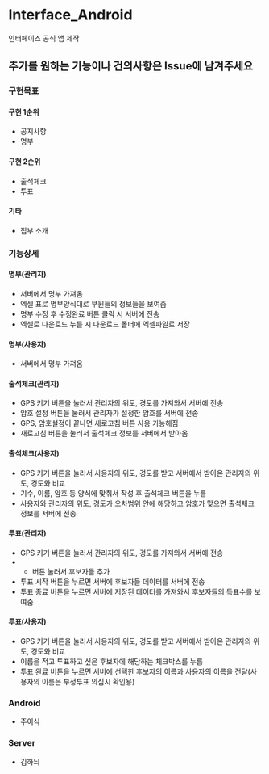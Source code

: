# Interface_Android
인터페이스 공식 앱 제작

## 추가를 원하는 기능이나 건의사항은 Issue에 남겨주세요

### 구현목표
#### 구현 1순위
- 공지사항
- 명부

#### 구현 2순위
- 출석체크
- 투표

#### 기타
- 집부 소개


### 기능상세
#### 명부(관리자)
- 서버에서 명부 가져옴
- 엑셀 표로 명부양식대로 부원들의 정보들을 보여줌 
- 명부 수정 후 수정완료 버튼 클릭 시 서버에 전송
- 엑셀로 다운로드 누를 시 다운로드 폴더에 엑셀파일로 저장

#### 명부(사용자)
- 서버에서 명부 가져옴

#### 출석체크(관리자)
- GPS 키기 버튼을 눌러서 관리자의 위도, 경도를 가져와서 서버에 전송
- 암호 설정 버튼을 눌러서 관리자가 설정한 암호를 서버에 전송
- GPS, 암호설정이 끝나면 새로고침 버튼 사용 가능해짐
- 새로고침 버튼을 눌러서 출석체크 정보를 서버에서 받아옴

#### 출석체크(사용자)
- GPS 키기 버튼을 눌러서 사용자의 위도, 경도를 받고 서버에서 받아온 관리자의 위도, 경도와 비교
- 기수, 이름, 암호 등 양식에 맞춰서 작성 후 출석체크 버튼을 누름
- 사용자와 관리자의 위도, 경도가 오차범위 안에 해당하고 암호가 맞으면 출석체크 정보를 서버에 전송

#### 투표(관리자)
- GPS 키기 버튼을 눌러서 관리자의 위도, 경도를 가져와서 서버에 전송
- + 버튼 눌러서 후보자들 추가
- 투표 시작 버튼을 누르면 서버에 후보자들 데이터를 서버에 전송
- 투표 종료 버튼을 누르면 서버에 저장된 데이터를 가져와서 후보자들의 득표수를 보여줌

#### 투표(사용자)
- GPS 키기 버튼을 눌러서 사용자의 위도, 경도를 받고 서버에서 받아온 관리자의 위도, 경도와 비교
- 이름을 적고 투표하고 싶은 후보자에 해당하는 체크박스를 누름
- 투표 완료 버튼을 누르면 서버에 선택한 후보자의 이름과 사용자의 이름을 전달(사용자의 이름은 부정투표 의심시 확인용)


### Android
- 주이식

### Server
- 김하늬
